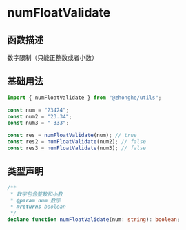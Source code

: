 # numFloatValidate

## 函数描述

数字限制（只能正整数或者小数）

## 基础用法

```ts
import { numFloatValidate } from "@zhonghe/utils";

const num = "23424";
const num2 = "23.34";
const num3 = "-333";

const res = numFloatValidate(num); // true
const res2 = numFloatValidate(num2); // false
const res3 = numFloatValidate(num3); // false
```

## 类型声明

```ts
/**
 * 数字包含整数和小数
 * @param num 数字
 * @returns boolean
 */
declare function numFloatValidate(num: string): boolean;
```

